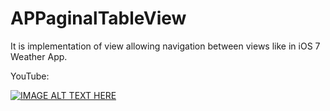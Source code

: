 APPaginalTableView
==================

It is implementation of view allowing navigation between views like in iOS 7 Weather App.


YouTube:

[![IMAGE ALT TEXT HERE](http://img.youtube.com/vi/X1YvxDMr0yA/0.jpg)](http://www.youtube.com/watch?v=X1YvxDMr0yA)
